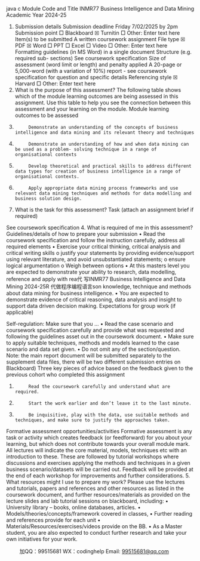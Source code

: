 java c
Module Code and Title 
INMR77 Business Intelligence and Data Mining 
Academic Year 
2024-25 
1. Submission   details 
Submission deadline 
Friday 7/02/2025 by 2pm 
Submission point 
□ Blackboard ☒ Turnitin □ Other: Enter text here 
Item(s) to be submitted 
A written coursework assignment 
File type 
☒ PDF ☒ Word □ PPT □ Excel □ Video 
□ Other: Enter text here 
Formatting guidelines 
(in MS Word) in a single document 
Structure (e.g. required sub- sections) 
See coursework specification 
Size of assessment (word limit or length) and penalty applied 
A 20-page or 5,000-word (with a variation of 10%) report - see coursework specification for question and specific details 
Referencing style 
☒ Harvard □ Other: Enter text here 
2. What   is   the   purpose   of   this   assessment? The following table shows which of the   module   learning outcomes   are   being   assessed   in this      assignment.   Use this table to   help you see the connection   between this   assessment   and your   learning on the   module.
Module learning outcomes to be assessed 
1.          Demonstrate an understanding of the concepts of business intelligence and data mining and its relevant theory and techniques 
2.          Demonstrate an understanding of how and when data mining can be used as a problem- solving technique in a range of organisational contexts 
3.          Develop theoretical and practical skills to address different data types for creation of business intelligence in a range of organisational contexts. 
4.          Apply appropriate data mining process frameworks and use relevant data mining techniques and methods for data modelling and business solution design. 
3. What   is   the   task   for   this   assessment? 
Task 
(attach an assignment brief if required) 


See coursework specification 
4. What   is   required   of   me   in this   assessment? 
Guidelines/details of how to prepare your submission 
• Read the coursework specification and follow the instruction carefully, address all required elements 
• Exercise your critical thinking, critical analysis and critical writing skills 
o justify your statements by providing 
evidence/support using relevant literature, and avoid unsubstantiated statements; 
o ensure logical argumentation 
o Weigh between options 
• At this masters level you are expected to demonstrate your ability to research, data modelling, reference and apply with rea代 写INMR77 Business Intelligence and Data Mining 2024-25R
代做程序编程语言son knowledge, technique and methods about data 
mining for business intelligence. 
• You are expected to demonstrate evidence of critical 
reasoning, data analysis and insight to support data driven decision making. 
Expectations for group work (if applicable) 

Self-regulation: Make sure that you … 
• Read the case scenario and coursework specification 
carefully and provide what was requested and following the guidelines asset out in the coursework document. 
• Make sure to apply suitable techniques, methods and models learned to the case scenario and data set given. 
• Do not omit any of the section/question. Note: the main report document will be submitted separately to the supplement data files, there will be two different submission entries on Blackboard) 
Three key pieces of advice 
based on the feedback given to the previous cohort who completed this assignment 
1.          Read the coursework carefully and understand what are required. 
2.          Start the work earlier and don’t leave it to the last minute. 
3.          Be inquisitive, play with the data, use suitable methods and techniques, and make sure to justify the approaches taken. 
Formative assessment opportunities/activities 
Formative assessment is any task or activity which creates 
feedback (or feedforward) for you about your learning, but 
which does not contribute towards your overall module mark. All lectures will indicate the core material, models, techniques etc with an introduction to these. These are followed by tutorial workshops where discussions and exercises applying the methods and techniques in a given business scenario/datasets will be carried out. Feedback will be provided at the end of each workshop for improvements and further considerations. 
5. What   resources   might   I   use   to   prepare   my work? Please use the lectures and tutorials, papers and references and other resources as listed in the coursework document, and further resources/materials as provided on the lecture slides and lab tutorial sessions on blackboard, including: 
• University library – books, online databases, articles. 
• Models/theories/concepts/framework covered in classes, 
• Further reading and references provide for each unit 
• Materials/Resources/exercises/videos provide on the BB. 
• As a Master student, you are also expected to conduct further research and take your own initiatives for your work. 





         
加QQ：99515681  WX：codinghelp  Email: 99515681@qq.com
